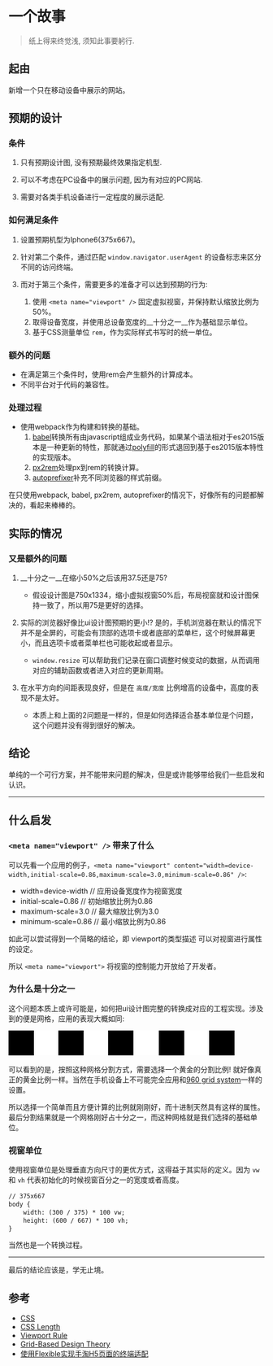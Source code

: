 
# 一个故事

> 纸上得来终觉浅, 须知此事要躬行.

## 起由
新增一个只在移动设备中展示的网站。

## 预期的设计

### 条件
1. 只有预期设计图, 没有预期最终效果指定机型.

2. 可以不考虑在PC设备中的展示问题, 因为有对应的PC网站.

3. 需要对各类手机设备进行一定程度的展示适配.

### 如何满足条件
1. 设置预期机型为Iphone6(375x667)。

2. 针对第二个条件，通过匹配 `window.navigator.userAgent` 的设备标志来区分不同的访问终端。

3. 而对于第三个条件，需要更多的准备才可以达到预期的行为:
    1. 使用 `<meta name="viewport" />` 固定虚拟视窗，并保持默认缩放比例为50%。
    2. 取得设备宽度，并使用总设备宽度的__十分之一__作为基础显示单位。
    3. 基于CSS测量单位 `rem`，作为实际样式书写时的统一单位。

### 额外的问题
* 在满足第三个条件时，使用rem会产生额外的计算成本。
* 不同平台对于代码的兼容性。

### 处理过程
* 使用webpack作为构建和转换的基础。
    1. [babel](https://github.com/babel/babel)转换所有由javascript组成业务代码，如果某个语法相对于es2015版本是一种更新的特性，那就通过[polyfill](https://remysharp.com/2010/10/08/what-is-a-polyfill)的形式退回到基于es2015版本特性的实现版本。
    2. [px2rem](https://github.com/songsiqi/px2rem)处理px到rem的转换计算。
    3. [autoprefixer](https://github.com/postcss/autoprefixer)补充不同浏览器的样式前缀。

在只使用webpack, babel, px2rem, autoprefixer的情况下，好像所有的问题都解决的，看起来棒棒的。

## 实际的情况

### 又是额外的问题
1. __十分之一__在缩小50%之后该用37.5还是75?
    * 假设设计图是750x1334，缩小虚拟视窗50%后，布局视窗就和设计图保持一致了，所以用75是更好的选择。

2. 实际的浏览器好像比ui设计图预期的更小!? 是的，手机浏览器在默认的情况下并不是全屏的，可能会有顶部的选项卡或者底部的菜单栏，这个时候屏幕更小，而且选项卡或者菜单栏也可能收起或者显示。
    * `window.resize` 可以帮助我们记录在窗口调整时候变动的数据，从而调用对应的辅助函数或者进入对应的更新周期。

3. 在水平方向的间距表现良好，但是在 `高度/宽度` 比例增高的设备中，高度的表现不是太好。
    * 本质上和上面的2问题是一样的，但是如何选择适合基本单位是个问题，这个问题并没有得到很好的解决。

## 结论
单纯的一个可行方案，并不能带来问题的解决，但是或许能够带给我们一些启发和认识。

---

## 什么启发

### `<meta name="viewport" />` 带来了什么
可以先看一个应用的例子，`<meta name="viewport" content="width=device-width,initial-scale=0.86,maximum-scale=3.0,minimum-scale=0.86" />`:

* width=device-width // 应用设备宽度作为视窗宽度
* initial-scale=0.86 // 初始缩放比例为0.86
* maximum-scale=3.0  // 最大缩放比例为3.0
* minimum-scale=0.86 // 最小缩放比例为0.86

如此可以尝试得到一个简略的结论，即 viewport的类型描述 可以对视窗进行属性的设定。

所以 `<meta name="viewport">` 将视窗的控制能力开放给了开发者。

### 为什么是十分之一
这个问题本质上或许可能是，如何把ui设计图完整的转换成对应的工程实现。涉及到的便是网格，应用的表现大概如同:

![](../images/rem-grid-min.jpg)

可以看到的是，按照这种网格分割方式，需要选择一个黄金的分割比例! 就好像真正的黄金比例一样。当然在手机设备上不可能完全应用和[960 grid system](https://960.gs/)一样的设置。

所以选择一个简单而且方便计算的比例就刚刚好，而十进制天然具有这样的属性。最后分割结果就是一个网格刚好占十分之一，而这种网格就是我们选择的基础单位。

### 视窗单位
使用视窗单位是处理垂直方向尺寸的更优方式，这得益于其实际的定义。因为 `vw` 和 `vh` 代表初始化的时候视窗百分之一的宽度或者高度。

    // 375x667
    body {
        width: (300 / 375) * 100 vw;
        height: (600 / 667) * 100 vh;
    }

当然也是一个转换过程。

---

最后的结论应该是，学无止境。

## 参考
* [CSS](https://developer.mozilla.org/en-US/docs/Learn/CSS/Introduction_to_CSS)
* [CSS Length](https://developer.mozilla.org/en-US/docs/Web/CSS/length)
* [Viewport Rule](https://drafts.csswg.org/css-device-adapt/#at-ruledef-viewport)
* [Grid-Based Design Theory](https://designmodo.com/grid-design-theory/)
* [使用Flexible实现手淘H5页面的终端适配](https://www.w3cplus.com/mobile/lib-flexible-for-html5-layout.html)
